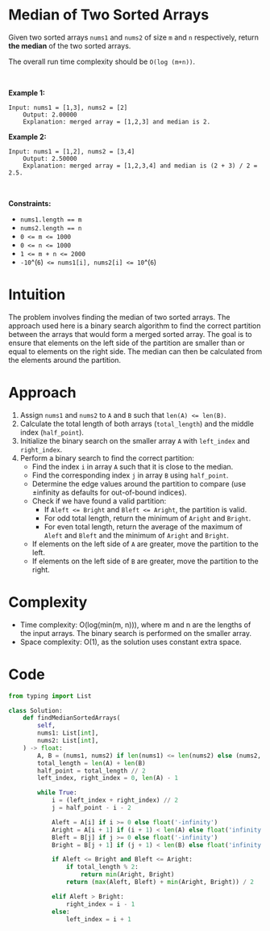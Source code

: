 # Median of Two Sorted Arrays



Given two sorted arrays `nums1` and `nums2` of size `m` and `n`
respectively, return **the median** of the two sorted arrays.

The overall run time complexity should be `O(log (m+n))`.

 

**Example 1:**

    Input: nums1 = [1,3], nums2 = [2]
        Output: 2.00000
        Explanation: merged array = [1,2,3] and median is 2.
        

**Example 2:**

    Input: nums1 = [1,2], nums2 = [3,4]
        Output: 2.50000
        Explanation: merged array = [1,2,3,4] and median is (2 + 3) / 2 = 2.5.
        

 

**Constraints:**

- `nums1.length == m`
- `nums2.length == n`
- `0 <= m <= 1000`
- `0 <= n <= 1000`
- `1 <= m + n <= 2000`
- `-10`^(`6`)` <= nums1[i], nums2[i] <= 10`^(`6`)


# Intuition
The problem involves finding the median of two sorted arrays. The approach used here is a binary search algorithm to find the correct partition between the arrays that would form a merged sorted array. The goal is to ensure that elements on the left side of the partition are smaller than or equal to elements on the right side. The median can then be calculated from the elements around the partition.

# Approach
1. Assign `nums1` and `nums2` to `A` and `B` such that `len(A) <= len(B)`.
2. Calculate the total length of both arrays (`total_length`) and the middle index (`half_point`).
3. Initialize the binary search on the smaller array `A` with `left_index` and `right_index`.
4. Perform a binary search to find the correct partition:
   - Find the index `i` in array `A` such that it is close to the median.
   - Find the corresponding index `j` in array `B` using `half_point`.
   - Determine the edge values around the partition to compare (use ±infinity as defaults for out-of-bound indices).
   - Check if we have found a valid partition:
      - If `Aleft <= Bright` and `Bleft <= Aright`, the partition is valid.
      - For odd total length, return the minimum of `Aright` and `Bright`.
      - For even total length, return the average of the maximum of `Aleft` and `Bleft` and the minimum of `Aright` and `Bright`.
   - If elements on the left side of `A` are greater, move the partition to the left.
   - If elements on the left side of `B` are greater, move the partition to the right.

# Complexity
- Time complexity: O(log(min(m, n))), where m and n are the lengths of the input arrays. The binary search is performed on the smaller array.
- Space complexity: O(1), as the solution uses constant extra space.

# Code
```python
from typing import List

class Solution:
    def findMedianSortedArrays(
        self,
        nums1: List[int],
        nums2: List[int],
    ) -> float:
        A, B = (nums1, nums2) if len(nums1) <= len(nums2) else (nums2, nums1)
        total_length = len(A) + len(B)
        half_point = total_length // 2
        left_index, right_index = 0, len(A) - 1

        while True:
            i = (left_index + right_index) // 2
            j = half_point - i - 2

            Aleft = A[i] if i >= 0 else float('-infinity')
            Aright = A[i + 1] if (i + 1) < len(A) else float('infinity')
            Bleft = B[j] if j >= 0 else float('-infinity')
            Bright = B[j + 1] if (j + 1) < len(B) else float('infinity')

            if Aleft <= Bright and Bleft <= Aright:
                if total_length % 2:
                    return min(Aright, Bright)
                return (max(Aleft, Bleft) + min(Aright, Bright)) / 2

            elif Aleft > Bright:
                right_index = i - 1
            else:
                left_index = i + 1
```
